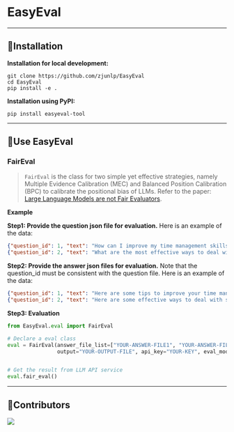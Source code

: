 # EasyEval

---

## 🔧Installation

**Installation for local development:**

```
git clone https://github.com/zjunlp/EasyEval
cd EasyEval
pip install -e .
```
**Installation using PyPI:**
```
pip install easyeval-tool
```
---

## 📌Use EasyEval

### FairEval

> `FairEval` is the class for  two simple yet effective strategies,
> namely Multiple Evidence Calibration (MEC) and Balanced Position Calibration (BPC) to calibrate the positional bias of LLMs.
> Refer to the paper: [Large Language Models are not Fair Evaluators](https://link.zhihu.com/?target=https%3A//arxiv.org/pdf/2305.17926v1.pdf).

**Example**

**Step1: Provide the question json file for evaluation.** Here is an example of the data:
```json
{"question_id": 1, "text": "How can I improve my time management skills?"}
{"question_id": 2, "text": "What are the most effective ways to deal with stress?"}
```
**Step2: Provide the answer json files for evaluation.** Note that the question_id  must be consistent with the question file. Here is an example of the data:
```json
{"question_id": 1, "text": "Here are some tips to improve your time management skills:\n\n1. Create a schedule: Make a to-do list for the day ..."}
{"question_id": 2, "text": "Here are some effective ways to deal with stress:\n\n1. Exercise regularly: Physical activity can help reduce stress and improve mood ..."}
```
**Step3: Evaluation**
```python
from EasyEval.eval import FairEval

# Declare a eval class
eval = FairEval(answer_file_list=["YOUR-ANSWER-FILE1", "YOUR-ANSWER-FILE2"], question_file="YOUR-QUESTION-FILE",
                output="YOUR-OUTPUT-FILE", api_key="YOUR-KEY", eval_model='gpt-4', bpc=1, k=3)


# Get the result from LLM API service
eval.fair_eval()
```

---

## 🎉Contributors

<a href="https://github.com/zjunlp/EasyEval/graphs/contributors">
  <img src="https://contrib.rocks/image?repo=zjunlp/EasyEval" />
</a>
